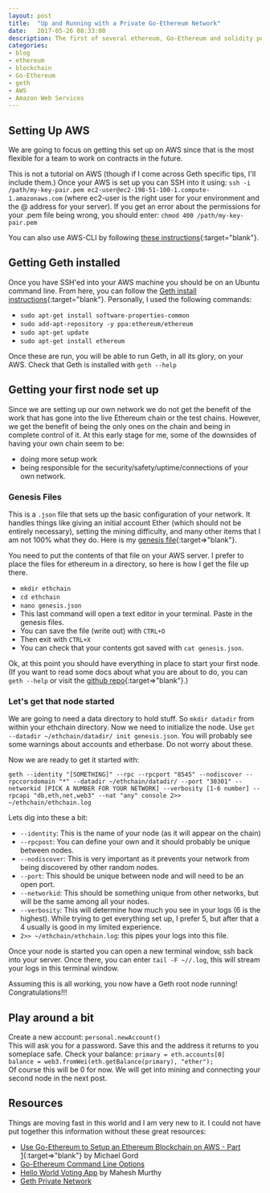 ```yaml
---
layout: post
title:  "Up and Running with a Private Go-Ethereum Network"
date:   2017-05-26 08:33:00
description: The first of several ethereum, Go-Ethereum and solidity posts.
categories:
- blog
- ethereum
- blockchain
- Go-Ethereum
- geth
- AWS
- Amazon Web Services
---
```


## Setting Up AWS
We are going to focus on getting this set up on AWS since that is the most flexible for a team to work on contracts in the future.  

This is not a tutorial on AWS (though if I come across Geth specific tips, I'll include them.)  Once your AWS is set up you can SSH into it using:
`ssh -i /path/my-key-pair.pem ec2-user@ec2-198-51-100-1.compute-1.amazonaws.com` (where ec2-user is the right user for your environment and the @ address for your server).
If you get an error about the permissions for your .pem file being wrong, you should enter:
`chmod 400 /path/my-key-pair.pem`

You can also use AWS-CLI by following [these instructions](){:target="blank"}.

## Getting Geth installed

Once you have SSH'ed into your AWS machine you should be on an Ubuntu command line.  From here, you can follow the [Geth install instructions](https://github.com/ethereum/go-ethereum/wiki/Installation-Instructions-for-Ubuntu){:target="blank"}. Personally, I used the following commands:
- `sudo apt-get install software-properties-common`  
- `sudo add-apt-repository -y ppa:ethereum/ethereum`  
- `sudo apt-get update`  
- `sudo apt-get install ethereum`  

Once these are run, you will be able to run Geth, in all its glory, on your AWS.  Check that Geth is installed with `geth --help`

## Getting your first node set up
Since we are setting up our own network we do not get the benefit of the work that has gone into the live Ethereum chain or the test chains.  However, we get the benefit of being the only ones on the chain and being in complete control of it.  At this early stage for me, some of the downsides of having your own chain seem to be:
- doing more setup work
- being responsible for the security/safety/uptime/connections of your own network.

### Genesis Files
This is a `.json` file that sets up the basic configuration of your network.  It handles things like giving an initial account Ether (which should not be entirely necessary), setting the mining difficulty, and many other items that I am not 100% what they do.  Here is my [genesis file](/assets/file/genesis.json){:target=>"blank"}.

You need to put the contents of that file on your AWS server.  I prefer to place the files for ethereum in a directory, so here is how I get the file up there.

- `mkdir ethchain`  
- `cd ethchain`  
- `nano genesis.json`  
- This last command will open a text editor in your terminal.  Paste in the genesis files.  
- You can save the file (write out) with `CTRL+O`
- Then exit with `CTRL+X`  
- You can check that your contents got saved with `cat genesis.json`.

Ok, at this point you should have everything in place to start your first node.  (If you want to read some docs about what you are about to do, you can `geth --help` or visit the [github repo](https://github.com/ethereum/go-ethereum){:target=>"blank"}.)

### Let's get that node started

We are going to need a data directory to hold stuff.  So `mkdir datadir` from within your ethchain directory. Now we need to initialize the node. Use `get --datadir ~/ethchain/datadir/ init genesis.json`.  You will probably see some warnings about accounts and etherbase.  Do not worry about these.

Now we are ready to get it started with:

```
geth --identity "[SOMETHING]" --rpc --rpcport "8545" --nodiscover --rpccorsdomain "*" --datadir ~/ethchain/datadir/ --port "30301" --networkid [PICK A NUMBER FOR YOUR NETWORK] --verbosity [1-6 number] --rpcapi "db,eth,net,web3" --nat "any" console 2>> ~/ethchain/ethchain.log
```

Lets dig into these a bit:
- `--identity`: This is the name of your node (as it will appear on the chain)
- `--rpcpost`: You can define your own and it should probably be unique between nodes.
- `--nodiscover`: This is very important as it prevents your network from being discovered by other random nodes.  
- `--port`: This should be unique between node and will need to be an open port.
- `--networkid`: This should be something unique from other networks, but will be the same among all your nodes.
- `--verbosity`: This will determine how much you see in your logs (6 is the highest).  While trying to get everything set up, I prefer 5, but after that a 4 usually is good in my limited experience.
- `2>> ~/ethchain/ethchain.log`: this pipes your logs into this file.

Once your node is started you can open a new terminal window, ssh back into your server.  Once there, you can enter `tail -F ~//.log`, this will stream your logs in this terminal window.

Assuming this is all working, you now have a Geth root node running!  Congratulations!!!

## Play around a bit

Create a new account: `personal.newAccount()`  
This will ask you for a password.  Save this and the address it returns to you someplace safe.
Check your balance:
`primary = eth.accounts[0]`  
`balance = web3.fromWei(eth.getBalance(primary), "ether");`  
Of course this will be 0 for now.  We will get into mining and connecting your second node in the next post.

## Resources

Things are moving fast in this world and I am very new to it.  I could not have put together this information without these great resources:

- [Use Go-Ethereum to Setup an Ethereum Blockchain on AWS - Part 1](https://mlgblockchain.com/setup-ethereum-on-aws-1.html){:target=>"blank"} by Michael Gord
- [Go-Ethereum Command Line Options](https://github.com/ethereum/go-ethereum/wiki/Command-Line-Options#attach)
- [Hello World Voting App](https://medium.com/@mvmurthy/full-stack-hello-world-voting-ethereum-dapp-tutorial-part-2-30b3d335aa1f) by Mahesh Murthy
- [Geth Private Network](https://github.com/ethereum/go-ethereum/wiki/Setting-up-private-network-or-local-cluster)
